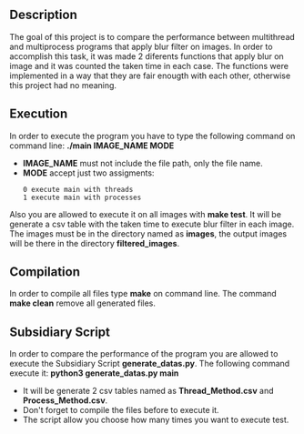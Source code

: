 ## Description
The goal of this project is to compare the performance between multithread and multiprocess programs that apply blur filter on images. In order to accomplish this task, it was made 2 diferents functions that apply blur on image and it was counted the taken time in each case. The functions were implemented in a way that they are fair enougth with each other, otherwise this project had no meaning.

## Execution
In order to execute the program you have to type the following command on command line: **./main IMAGE_NAME MODE**

- **IMAGE_NAME** must not include the file path, only the file name.
- **MODE** accept just two assigments:
  ```
  0 execute main with threads
  1 execute main with processes
  ```
Also you are allowed to execute it on all images with **make test**. It will be generate a csv table with the taken time to execute blur filter in each image. The images must be in the directory named as **images**, the output images will be there in the directory **filtered_images**.

## Compilation
In order to compile all files type **make** on command line. The command **make clean** remove all generated files.

## Subsidiary Script
In order to compare the performance of the program you are allowed to execute the Subsidiary Script **generate_datas.py**.
The following command execute it: **python3 generate_datas.py main**

- It will be generate 2 csv tables named as __Thread_Method.csv__ and __Process_Method.csv__.
- Don't forget to compile the files before to execute it.
- The script allow you choose how many times you want to execute test.
